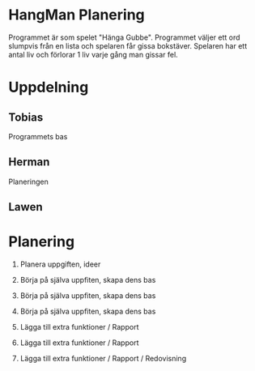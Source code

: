 # HangMan Planering

Programmet är som spelet "Hänga Gubbe". Programmet väljer ett ord slumpvis från en lista och spelaren får gissa bokstäver. Spelaren har ett antal liv och förlorar 1 liv varje gång man gissar fel.


# Uppdelning

## Tobias
Programmets bas


## Herman
Planeringen


## Lawen


# Planering

1. Planera uppgiften, ideer

2. Börja på själva uppfiten, skapa dens bas

3. Börja på själva uppfiten, skapa dens bas

4. Börja på själva uppfiten, skapa dens bas

5. Lägga till extra funktioner / Rapport

6. Lägga till extra funktioner / Rapport

7. Lägga till extra funktioner / Rapport / Redovisning
